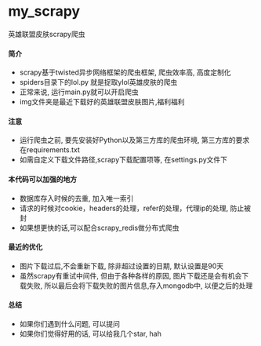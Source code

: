 # my_scrapy
英雄联盟皮肤scrapy爬虫


#### 简介
- scrapy基于twisted异步网络框架的爬虫框架, 爬虫效率高, 高度定制化
- spiders目录下的lol.py 就是捉取ylol英雄皮肤的爬虫
- 正常来说, 运行main.py就可以开启爬虫
- img文件夹是最近下载好的英雄联盟皮肤图片,福利福利

#### 注意
- 运行爬虫之前, 要先安装好Python以及第三方库的爬虫环境, 第三方库的要求在requirements.txt
- 如需自定义下载文件路径,scrapy下载配置项等, 在settings.py文件下

#### 本代码可以加强的地方
- 数据库存入时候的去重, 加入唯一索引
- 请求的时候对cookie，headers的处理，refer的处理，代理ip的处理, 防止被封
- 如果想更快的话,可以配合scrapy_redis做分布式爬虫

#### 最近的优化
- 图片下载过后,不会重新下载, 除非超过设置的日期, 默认设置是90天
- 虽然scrapy有重试中间件, 但由于各种各样的原因, 图片下载还是会有机会下载失败, 
  所以最后会将下载失败的图片信息,存入mongodb中, 以便之后的处理

#### 总结
- 如果你们遇到什么问题, 可以提问
- 如果你们觉得好用的话, 可以给我几个star, hah 